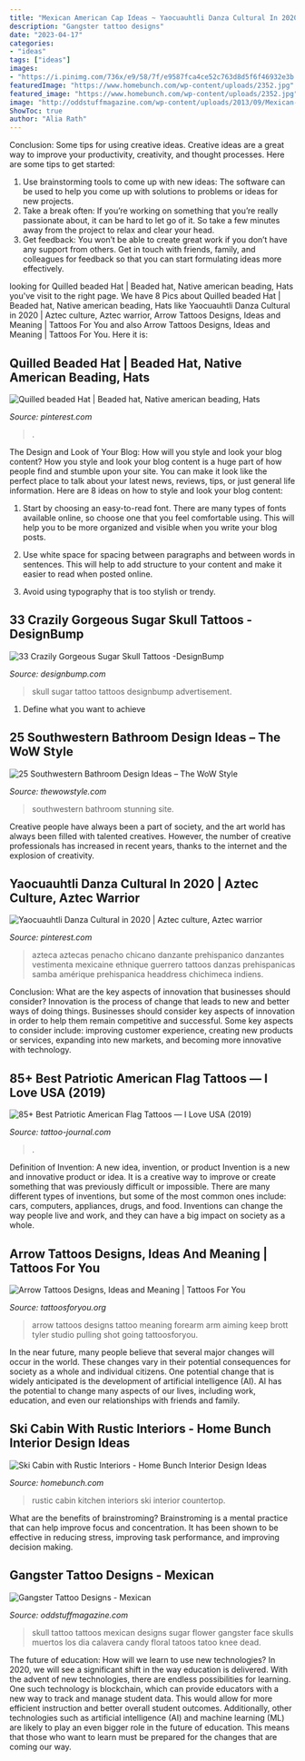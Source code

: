 ```yaml
---
title: "Mexican American Cap Ideas ~ Yaocuauhtli Danza Cultural In 2020"
description: "Gangster tattoo designs"
date: "2023-04-17"
categories:
- "ideas"
tags: ["ideas"]
images:
- "https://i.pinimg.com/736x/e9/58/7f/e9587fca4ce52c763d8d5f6f46932e3b.jpg"
featuredImage: "https://www.homebunch.com/wp-content/uploads/2352.jpg"
featured_image: "https://www.homebunch.com/wp-content/uploads/2352.jpg"
image: "http://oddstuffmagazine.com/wp-content/uploads/2013/09/Mexican-tattoo-designs-9-527x800.jpg"
ShowToc: true
author: "Alia Rath"
---
```



Conclusion: Some tips for using creative ideas.
Creative ideas are a great way to improve your productivity, creativity, and thought processes. Here are some tips to get started: 
1. Use brainstorming tools to come up with new ideas: The software can be used to help you come up with solutions to problems or ideas for new projects. 
2. Take a break often: If you’re working on something that you’re really passionate about, it can be hard to let go of it. So take a few minutes away from the project to relax and clear your head. 
3. Get feedback: You won’t be able to create great work if you don’t have any support from others. Get in touch with friends, family, and colleagues for feedback so that you can start formulating ideas more effectively.

	

		
looking for Quilled beaded Hat | Beaded hat, Native american beading, Hats you've visit to the right page. We have 8 Pics about Quilled beaded Hat | Beaded hat, Native american beading, Hats like Yaocuauhtli Danza Cultural in 2020 | Aztec culture, Aztec warrior, Arrow Tattoos Designs, Ideas and Meaning | Tattoos For You and also Arrow Tattoos Designs, Ideas and Meaning | Tattoos For You. Here it is:
		
    
## Quilled Beaded Hat | Beaded Hat, Native American Beading, Hats

<img loading=lazy src="https://i.pinimg.com/736x/e9/58/7f/e9587fca4ce52c763d8d5f6f46932e3b.jpg" onerror="this.onerror=null;this.src='https://tse2.mm.bing.net/th?id=OIP.CPBSYP1gtzLpTv-RxHcn0AHaHS&amp;pid=15.1';" alt="Quilled beaded Hat | Beaded hat, Native american beading, Hats">

_Source: pinterest.com_

>. 

	

The Design and Look of Your Blog: How will you style and look your blog content?
How you style and look your blog content is a huge part of how people find and stumble upon your site. You can make it look like the perfect place to talk about your latest news, reviews, tips, or just general life information. Here are 8 ideas on how to style and look your blog content:
1. Start by choosing an easy-to-read font. There are many types of fonts available online, so choose one that you feel comfortable using. This will help you to be more organized and visible when you write your blog posts.

2. Use white space for spacing between paragraphs and between words in sentences. This will help to add structure to your content and make it easier to read when posted online.

3. Avoid using typography that is too stylish or trendy.

    
## 33 Crazily Gorgeous Sugar Skull Tattoos -DesignBump

<img loading=lazy src="https://designbump.com/wp-content/uploads/2015/07/sugar-skull-tattoo-pictures.jpg" onerror="this.onerror=null;this.src='https://tse3.mm.bing.net/th?id=OIP.wiczE-L3AW1Gkp_mXZ947AHaMG&amp;pid=15.1';" alt="33 Crazily Gorgeous Sugar Skull Tattoos -DesignBump">

_Source: designbump.com_

>skull sugar tattoo tattoos designbump advertisement. 

	

1. Define what you want to achieve 

    
## 25 Southwestern Bathroom Design Ideas – The WoW Style

<img loading=lazy src="http://thewowstyle.com/wp-content/uploads/2016/07/Stunning-Southwestern-Bathroom-Design-Ideas.jpg" onerror="this.onerror=null;this.src='https://tse3.mm.bing.net/th?id=OIP.7rNH4kQ8_h9puH5xG8WhtgHaJ4&amp;pid=15.1';" alt="25 Southwestern Bathroom Design Ideas – The WoW Style">

_Source: thewowstyle.com_

>southwestern bathroom stunning site. 

	

Creative people have always been a part of society, and the art world has always been filled with talented creatives. However, the number of creative professionals has increased in recent years, thanks to the internet and the explosion of creativity.

    
## Yaocuauhtli Danza Cultural In 2020 | Aztec Culture, Aztec Warrior

<img loading=lazy src="https://i.pinimg.com/736x/0d/0d/5f/0d0d5f6d3f08aac1a51d86f33326f8da.jpg" onerror="this.onerror=null;this.src='https://tse1.mm.bing.net/th?id=OIP.MsH71TRyf_FwVY2GPVkZtwHaLH&amp;pid=15.1';" alt="Yaocuauhtli Danza Cultural in 2020 | Aztec culture, Aztec warrior">

_Source: pinterest.com_

>azteca aztecas penacho chicano danzante prehispanico danzantes vestimenta mexicaine ethnique guerrero tattoos danzas prehispanicas samba amérique prehispanica headdress chichimeca indiens. 

	

Conclusion: What are the key aspects of innovation that businesses should consider?
Innovation is the process of change that leads to new and better ways of doing things. Businesses should consider key aspects of innovation in order to help them remain competitive and successful. Some key aspects to consider include: improving customer experience, creating new products or services, expanding into new markets, and becoming more innovative with technology.

    
## 85+ Best Patriotic American Flag Tattoos — I Love USA (2019)

<img loading=lazy src="https://tattoo-journal.com/wp-content/uploads/2016/12/American-Flag-Tattoo-75.jpg" onerror="this.onerror=null;this.src='https://tse3.mm.bing.net/th?id=OIP.PjHt0WUPCyyU8FXC1cTqoAHaHa&amp;pid=15.1';" alt="85+ Best Patriotic American Flag Tattoos — I Love USA (2019)">

_Source: tattoo-journal.com_

>. 

	

Definition of Invention: A new idea, invention, or product
Invention is a new and innovative product or idea. It is a creative way to improve or create something that was previously difficult or impossible. There are many different types of inventions, but some of the most common ones include: cars, computers, appliances, drugs, and food. Inventions can change the way people live and work, and they can have a big impact on society as a whole.

    
## Arrow Tattoos Designs, Ideas And Meaning | Tattoos For You

<img loading=lazy src="http://www.tattoosforyou.org/wp-content/uploads/2013/10/Arrow-Tattoos-Designs.jpg" onerror="this.onerror=null;this.src='https://tse4.mm.bing.net/th?id=OIP.pjtuLcl1O7IMO0e140R3mQHaFj&amp;pid=15.1';" alt="Arrow Tattoos Designs, Ideas and Meaning | Tattoos For You">

_Source: tattoosforyou.org_

>arrow tattoos designs tattoo meaning forearm arm aiming keep brott tyler studio pulling shot going tattoosforyou. 

	

In the near future, many people believe that several major changes will occur in the world. These changes vary in their potential consequences for society as a whole and individual citizens. One potential change that is widely anticipated is the development of artificial intelligence (AI). AI has the potential to change many aspects of our lives, including work, education, and even our relationships with friends and family.

    
## Ski Cabin With Rustic Interiors - Home Bunch Interior Design Ideas

<img loading=lazy src="https://www.homebunch.com/wp-content/uploads/2352.jpg" onerror="this.onerror=null;this.src='https://tse1.mm.bing.net/th?id=OIP.yjxk5E5kOCy0LWsjmdyg4QHaJ4&amp;pid=15.1';" alt="Ski Cabin with Rustic Interiors - Home Bunch Interior Design Ideas">

_Source: homebunch.com_

>rustic cabin kitchen interiors ski interior countertop. 

	

What are the benefits of brainstroming?
Brainstroming is a mental practice that can help improve focus and concentration. It has been shown to be effective in reducing stress, improving task performance, and improving decision making.

    
## Gangster Tattoo Designs - Mexican

<img loading=lazy src="http://oddstuffmagazine.com/wp-content/uploads/2013/09/Mexican-tattoo-designs-9-527x800.jpg" onerror="this.onerror=null;this.src='https://tse3.mm.bing.net/th?id=OIP.zYmWdCuYMT1wlgyvsbHGqAHaLP&amp;pid=15.1';" alt="Gangster Tattoo Designs - Mexican">

_Source: oddstuffmagazine.com_

>skull tattoo tattoos mexican designs sugar flower gangster face skulls muertos los dia calavera candy floral tatoos tatoo knee dead. 

	

The future of education: How will we learn to use new technologies?
In 2020, we will see a significant shift in the way education is delivered. With the advent of new technologies, there are endless possibilities for learning. One such technology is blockchain, which can provide educators with a new way to track and manage student data. This would allow for more efficient instruction and better overall student outcomes. Additionally, other technologies such as artificial intelligence (AI) and machine learning (ML) are likely to play an even bigger role in the future of education. This means that those who want to learn must be prepared for the changes that are coming our way.

